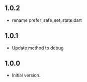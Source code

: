 ## 1.0.2

* rename prefer_safe_set_state.dart

## 1.0.1

* Update method to debug

## 1.0.0

* Initial version.
